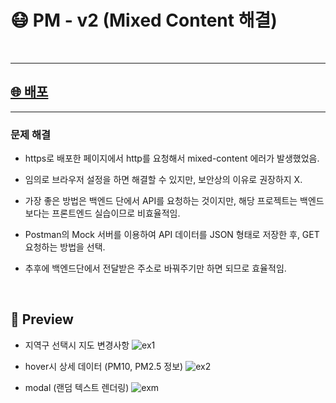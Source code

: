 # 😷 PM - v2 (Mixed Content 해결)

<br />

---

## [🌐 배포](https://thisisyjin.github.io/PMv2/)

---

### 문제 해결

- https로 배포한 페이지에서 http를 요청해서 mixed-content 에러가 발생했었음.
- 임의로 브라우저 설정을 하면 해결할 수 있지만, 보안상의 이유로 권장하지 X.

- 가장 좋은 방법은 백엔드 단에서 API를 요청하는 것이지만, 해당 프로젝트는 백엔드보다는 프론트엔드 실습이므로 비효율적임.
- Postman의 Mock 서버를 이용하여 API 데이터를 JSON 형태로 저장한 후, GET 요청하는 방법을 선택.
- 추후에 백엔드단에서 전달받은 주소로 바꿔주기만 하면 되므로 효율적임.

<br />

## 🦋 Preview

- 지역구 선택시 지도 변경사항
  ![ex1](https://user-images.githubusercontent.com/89119982/170923610-191ae0c7-f9ba-4f02-8a00-bb36cb9f55cc.gif)

- hover시 상세 데이터 (PM10, PM2.5 정보)
  ![ex2](https://user-images.githubusercontent.com/89119982/170923681-4c98a698-ce8a-403e-8a5e-2b8b1e94dace.gif)

- modal (랜덤 텍스트 렌더링)
  ![exm](https://user-images.githubusercontent.com/89119982/170923252-b21587da-e45e-4845-976e-784f1eb3e288.gif)
